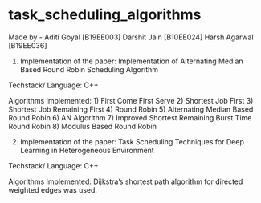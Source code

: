 # task_scheduling_algorithms

Made by - 
Aditi Goyal [B19EE003]
Darshit Jain [B10EE024]
Harsh Agarwal [B19EE036]


1) Implementation of the paper: Implementation of Alternating Median Based Round Robin Scheduling Algorithm

Techstack/ Language: C++

Algorithms Implemented:
    1) First Come First Serve 
    2) Shortest Job First
    3) Shortest Job Remaining First
    4) Round Robin
    5) Alternating Median Based Round Robin
    6) AN Algorithm
    7) Improved Shortest Remaining Burst Time Round Robin
    8) Modulus Based Round Robin


2) Implementation of the paper: Task Scheduling Techniques for Deep Learning in Heterogeneous Environment

Techstack/ Language: C++

Algorithms Implemented: Dijkstra’s shortest path algorithm for directed weighted edges was used. 
